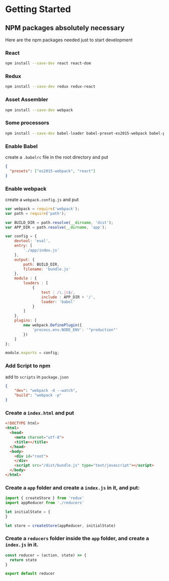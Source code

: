 # Getting Started

## NPM packages absolutely necessary
Here are the npm packages needed just to start development

### React
```bash
npm install --save-dev react react-dom
```

### Redux
```bash
npm install --save-dev redux redux-react
```

### Asset Assembler
```bash
npm install --save-dev webpack
```

### Some processors
```bash
npm install --save-dev babel-loader babel-preset-es2015-webpack babel-preset-react
```

### Enable Babel

create a `.babelrc` file in the root directory and put

```json
{
  "presets": ["es2015-webpack", "react"]
}
```

### Enable webpack
create a `webpack.config.js` and put

```js
var webpack = require('webpack');
var path = require('path');

var BUILD_DIR = path.resolve(__dirname, 'dist');
var APP_DIR = path.resolve(__dirname, 'app');

var config = {
    devtool: 'eval',
    entry: [
        './app/index.js'
    ],
    output: {
        path: BUILD_DIR,
        filename: 'bundle.js'
    },
    module : {
        loaders : [
            {
                test : /\.js$/,
                include : APP_DIR + '/',
                loader: 'babel'
            }
        ]
    },
    plugins: [
        new webpack.DefinePlugin({
            'process.env.NODE_ENV': '"production"'
        })
    ]
};

module.exports = config;
```

### Add Script to npm
add to `scripts` in `package.json`
```json
{
    "dev": "webpack -d --watch",
    "build": "webpack -p"
}
```

### Create a `index.html` and put
```html
<!DOCTYPE html>
<html>
  <head>
    <meta charset="utf-8">
    <title></title>
  </head>
  <body>
    <div id="root">
    </div>
    <script src="/dist/bundle.js" type="text/javascript"></script>
  </body>
</html>
```

### Create a `app` folder and create a `index.js` in it, and put:
```javascript
import { createStore } from 'redux'
import appReducer from './reducers'

let initialState = {
}

let store = createStore(appReducer, initialState)
```

### Create a `reducers` folder inside the `app` folder, and create a `index.js` in it.
```javascript
const reducer = (action, state) => {
  return state
}

export default reducer
```
